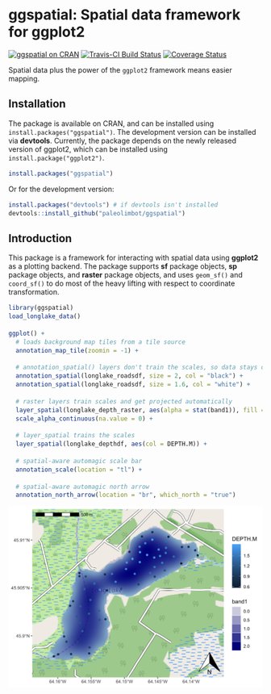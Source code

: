 ggspatial: Spatial data framework for ggplot2
================

[![ggspatial on CRAN](https://cranlogs.r-pkg.org/badges/ggspatial)](https://cran.r-project.org/package=ggspatial) [![Travis-CI Build Status](https://travis-ci.org/paleolimbot/ggspatial.svg?branch=master)](https://travis-ci.org/paleolimbot/ggspatial) [![Coverage Status](https://img.shields.io/codecov/c/github/paleolimbot/ggspatial/master.svg)](https://codecov.io/github/paleolimbot/ggspatial?branch=master)

Spatial data plus the power of the `ggplot2` framework means easier mapping.

Installation
------------

The package is available on CRAN, and can be installed using `install.packages("ggspatial")`. The development version can be installed via **devtools**. Currently, the package depends on the newly released version of ggplot2, which can be installed using `install.package("ggplot2")`.

``` r
install.packages("ggspatial")
```

Or for the development version:

``` r
install.packages("devtools") # if devtools isn't installed
devtools::install_github("paleolimbot/ggspatial")
```

Introduction
------------

This package is a framework for interacting with spatial data using **ggplot2** as a plotting backend. The package supports **sf** package objects, **sp** package objects, and **raster** package objects, and uses `geom_sf()` and `coord_sf()` to do most of the heavy lifting with respect to coordinate transformation.

``` r
library(ggspatial)
load_longlake_data()

ggplot() +
  # loads background map tiles from a tile source
  annotation_map_tile(zoomin = -1) +
  
  # annotation_spatial() layers don't train the scales, so data stays central
  annotation_spatial(longlake_roadsdf, size = 2, col = "black") +
  annotation_spatial(longlake_roadsdf, size = 1.6, col = "white") +

  # raster layers train scales and get projected automatically
  layer_spatial(longlake_depth_raster, aes(alpha = stat(band1)), fill = "darkblue") +
  scale_alpha_continuous(na.value = 0) +
  
  # layer_spatial trains the scales
  layer_spatial(longlake_depthdf, aes(col = DEPTH.M)) +
  
  # spatial-aware automagic scale bar
  annotation_scale(location = "tl") +

  # spatial-aware automagic north arrow
  annotation_north_arrow(location = "br", which_north = "true")
```

![](README_files/figure-markdown_github/fig-layer-spatial-sf-1.png)
